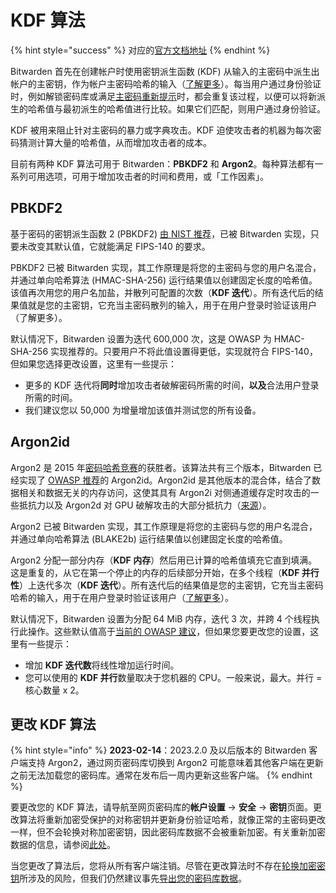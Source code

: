 # KDF 算法

{% hint style="success" %}
对应的[官方文档地址](https://bitwarden.com/help/kdf-algorithms/)
{% endhint %}

Bitwarden 首先在创建帐户时使用密钥派生函数 (KDF) 从输入的主密码中派生出帐户的主密钥，作为帐户主密码哈希的输入（[了解更多](../business-resources/bitwarden-security-whitepaper.md#overview-of-the-master-password-hashing-key-derivation-and-encryption-process)）。每当用户通过身份验证时，例如解锁密码库或满足[主密码重新提示](../your-vault/vault-items.md#protect-individual-items)时，都会重复该过程，以便可以将新派生的哈希值与最初派生的哈希值进行比较。如果它们匹配，则用户通过身份验证。

KDF 被用来阻止针对主密码的暴力或字典攻击。KDF 迫使攻击者的机器为每次密码猜测计算大量的哈希值，从而增加攻击者的成本。

目前有两种 KDF 算法可用于 Bitwarden：**PBKDF2** 和 **Argon2**。每种算法都有一系列可用选项，可用于增加攻击者的时间和费用，或「工作因素」。

## PBKDF2

基于密码的密钥派生函数 2 (PBKDF2) [由 NIST 推荐](https://pages.nist.gov/800-63-3/sp800-63b.html#memsecretver)，已被 Bitwarden 实现，只要未改变其默认值，它就能满足 FIPS-140 的要求。

PBKDF2 已被 Bitwarden 实现，其工作原理是将您的主密码与您的用户名混合，并通过单向哈希算法 (HMAC-SHA-256) 运行结果值以创建固定长度的哈希值。该值再次用您的用户名加盐，并散列可配置的次数（**KDF 迭代**）。所有迭代后的结果值就是您的主密钥，它充当主密码散列的输入，用于在用户登录时验证该用户（了解更多）。

默认情况下，Bitwarden 设置为迭代 600,000 次，这是 OWASP 为 HMAC-SHA-256 实现推荐的。只要用户不将此值设置得更低，实现就符合 FIPS-140，但如果您选择更改设置，这里有一些提示：

* 更多的 KDF 迭代将**同时**增加攻击者破解密码所需的时间，**以及**合法用户登录所需的时间。
* 我们建议您以 50,000 为增量增加该值并测试您的所有设备。

## Argon2id

Argon2 是 2015 年[密码哈希竞赛](https://www.password-hashing.net/)的获胜者。该算法共有三个版本，Bitwarden 已经实现了 [OWASP 推荐](https://cheatsheetseries.owasp.org/cheatsheets/Password\_Storage\_Cheat\_Sheet.html)的 Argon2id。Argon2id 是其他版本的混合体，结合了数据相关和数据无关的内存访问，这使其具有 Argon2i 对侧通道缓存定时攻击的一些抵抗力以及 Argon2d 对 GPU 破解攻击的大部分抵抗力（[来源](https://github.com/p-h-c/phc-winner-argon2)）。

Argon2 已被 Bitwarden 实现，其工作原理是将您的主密码与您的用户名混合，并通过单向哈希算法 (BLAKE2b) 运行结果值以创建固定长度的哈希值。

Argon2 分配一部分内存（**KDF 内存**）然后用已计算的哈希值填充它直到填满。这是重复的，从它在第一个停止的内存的后续部分开始，在多个线程（**KDF 并行性**）上迭代多次（**KDF 迭代**）。所有迭代后的结果值是您的主密钥，它充当主密码哈希的输入，用于在用户登录时验证该用户（[了解更多](../business-resources/bitwarden-security-whitepaper.md#overview-of-the-master-password-hashing-key-derivation-and-encryption-process)）。

默认情况下，Bitwarden 设置为分配 64 MiB 内存，迭代 3 次，并跨 4 个线程执行此操作。这些默认值高于[当前的 OWASP 建议](https://cheatsheetseries.owasp.org/cheatsheets/Password\_Storage\_Cheat\_Sheet.html#introduction)，但如果您要更改您的设置，这里有一些提示：

* 增加 **KDF 迭代数**将线性增加运行时间。
* 您可以使用的 **KDF 并行**数量取决于您机器的 CPU。一般来说，最大。并行 = 核心数量 x 2。

## 更改 KDF 算法 <a href="#changing-kdf-algorithm" id="changing-kdf-algorithm"></a>

{% hint style="info" %}
**2023-02-14**：2023.2.0 及以后版本的 Bitwarden 客户端支持 Argon2，通过网页密码库切换到 Argon2 可能意味着其他客户端在更新之前无法加载您的密码库。通常在发布后一周内更新这些客户端。
{% endhint %}

要更改您的 KDF 算法，请导航至网页密码库的**帐户设置** → **安全** → **密钥**页面。更改算法将重新加密受保护的对称密钥并更新身份验证哈希，就像正常的主密码更改一样，但不会轮换对称加密密钥，因此密码库数据不会被重新加密。有关重新加密数据的信息，请参阅[此处](account-encryption-key.md)。

当您更改了算法后，您将从所有客户端注销。尽管在更改算法时不存在[轮换加密密钥](account-encryption-key.md)所涉及的风险，但我们仍然建议事先[导出您的密码库数据](../import-export/export-vault-data.md)。
